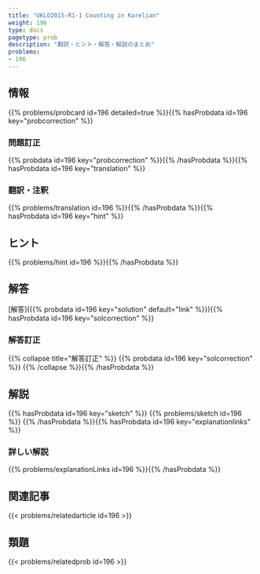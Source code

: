 ```yaml
---
title: "UKLO2015-R1-1 Counting in Karelian"
weight: 196
type: docs
pagetype: prob
description: "翻訳・ヒント・解答・解説のまとめ"
problems: 
- 196
---
```


## 情報

{{% problems/probcard id=196 detailed=true %}}{{% hasProbdata id=196 key="probcorrection" %}}

### 問題訂正

{{% probdata id=196 key="probcorrection" %}}{{% /hasProbdata %}}{{% hasProbdata id=196 key="translation" %}}

### 翻訳・注釈

{{% problems/translation id=196 %}}{{% /hasProbdata %}}{{% hasProbdata id=196 key="hint" %}}

## ヒント

{{% problems/hint id=196 %}}{{% /hasProbdata %}}

## 解答

[解答]({{% probdata id=196 key="solution" default="link" %}}){{% hasProbdata id=196 key="solcorrection" %}}

### 解答訂正

{{% collapse title="解答訂正" %}}
{{% probdata id=196 key="solcorrection" %}}
{{% /collapse %}}{{% /hasProbdata %}}

## 解説

{{% hasProbdata id=196 key="sketch" %}}
{{% problems/sketch id=196 %}}
{{% /hasProbdata %}}{{% hasProbdata id=196 key="explanationlinks" %}}

### 詳しい解説

{{% problems/explanationLinks id=196 %}}{{% /hasProbdata %}}

## 関連記事

{{< problems/relatedarticle id=196 >}}

## 類題

{{< problems/relatedprob id=196 >}}
